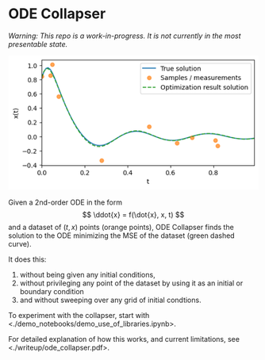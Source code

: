 ODE Collapser
=============

_Warning: This repo is a work-in-progress. It is not currently in the most presentable state._

![](./writeup/images/results/fit_qd_osc.png)

Given a 2nd-order ODE in the form
$$
\ddot{x} = f(\dot{x}, x, t)
$$
and a dataset of $(t, x)$ points (orange points), ODE Collapser finds the solution to the ODE minimizing the MSE of the dataset (green dashed curve).

It does this:
1. without being given any initial conditions,
2. without privileging any point of the dataset by using it as an initial or boundary condition
3. and without sweeping over any grid of initial condtions.

To experiment with the collapser, start with <./demo_notebooks/demo_use_of_libraries.ipynb>.

For detailed explanation of how this works, and current limitations, see <./writeup/ode_collapser.pdf>.

